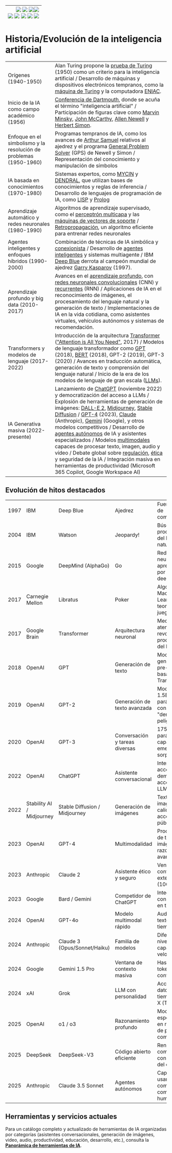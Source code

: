 <div align=right>

|[![](https://img.shields.io/badge/-Inicio-FFF?style=flat&logo=Emlakjet&logoColor=black)](/README.md) [![](https://img.shields.io/badge/-Introducción-FFF?style=flat&logo=abbrobotstudio&logoColor=black)](/documentos/intro.md) [![](https://img.shields.io/badge/-Panorámica-FFF?style=flat&logo=openstreetmap&logoColor=black)](/documentos/panoramica.md)[![](https://img.shields.io/badge/-Modelos_de_lenguaje-FFF?style=flat&logo=LiveChat&logoColor=black)](/documentos/LLMs.md)<br>  [![](https://img.shields.io/badge/-Prompts-FFF?style=flat&logo=Proton&logoColor=black)](/documentos/prompts/README.md) [![](https://img.shields.io/badge/-Ing,_de_prompts-FFF?style=flat&logo=googleearthengine&logoColor=black)](/documentos/ingenieriaDePrompts/README.md) [![](https://img.shields.io/badge/-Patrones-FFF?style=flat&logo=textpattern&logoColor=black)](/documentos/ingenieriaDePrompts/patrones/README.md) [![](https://img.shields.io/badge/8vP-FFF?style=flat&logo=v8&logoColor=black)](/documentos/prompts/mejoresPracticas/8virtudesDelPrompting.md) [![](https://img.shields.io/badge/-Casos_de_uso-FFF?style=flat&logo=gitbook&logoColor=black)](/documentos/casosDeUso/README.md)|
|-:|

</div>

# Historia/Evolución de la inteligencia artificial

|||
|-|-|
Orígenes (1940-1950)| Alan Turing propone la [prueba de Turing](https://es.wikipedia.org/wiki/Prueba_de_Turing) (1950) como un criterio para la inteligencia artificial / Desarrollo de máquinas y dispositivos electrónicos tempranos, como la [máquina de Turing](https://es.wikipedia.org/wiki/M%C3%A1quina_de_Turing) y la computadora [ENIAC](https://es.wikipedia.org/wiki/ENIAC).
Inicio de la IA como campo académico (1956)| [Conferencia de Dartmouth](https://es.wikipedia.org/wiki/Conferencia_de_Dartmouth), donde se acuña el término "inteligencia artificial" / Participación de figuras clave como [Marvin Minsky](https://es.wikipedia.org/wiki/Marvin_Minsky), [John McCarthy](https://es.wikipedia.org/wiki/John_McCarthy), [Allen Newell](https://es.wikipedia.org/wiki/Allen_Newell) y [Herbert Simon](https://es.wikipedia.org/wiki/Herbert_Simon).
Enfoque en el simbolismo y la resolución de problemas (1950-1960)| Programas tempranos de IA, como los avances de [Arthur Samuel](https://es.wikipedia.org/wiki/Arthur_L._Samuel) relativos al ajedrez y el programa [General Problem Solver](https://es.wikipedia.org/wiki/General_Problem_Solver) (GPS) de Newell y Simon / Representación del conocimiento y manipulación de símbolos
IA basada en conocimientos (1970-1980)|Sistemas expertos, como [MYCIN](https://es.wikipedia.org/wiki/Mycin) y [DENDRAL](https://es.wikipedia.org/wiki/Dendral), que utilizan bases de conocimientos y reglas de inferencia / Desarrollo de lenguajes de programación de IA, como [LISP](https://es.wikipedia.org/wiki/Lisp) y [Prolog](https://es.wikipedia.org/wiki/Prolog)
Aprendizaje automático y redes neuronales (1980-1990)|Algoritmos de aprendizaje supervisado, como el [perceptrón multicapa](https://es.wikipedia.org/wiki/Perceptr%C3%B3n_multicapa) y las [máquinas de vectores de soporte](https://es.wikipedia.org/wiki/M%C3%A1quinas_de_vectores_de_soporte) / [Retropropagación](https://es.wikipedia.org/wiki/Propagaci%C3%B3n_hacia_atr%C3%A1s), un algoritmo eficiente para entrenar redes neuronales
Agentes inteligentes y enfoques híbridos (1990-2000)|Combinación de técnicas de IA simbólica y [conexionista](https://es.wikipedia.org/wiki/Conexionismo) / Desarrollo de [agentes inteligentes](https://es.wikipedia.org/wiki/Agente_inteligente) y sistemas multiagente / IBM [Deep Blue](https://es.wikipedia.org/wiki/Deep_Blue) derrota al campeón mundial de ajedrez [Garry Kasparov](https://es.wikipedia.org/wiki/Garri_Kasp%C3%A1rov) (1997).
Aprendizaje profundo y big data (2010-2017)|Avances en el [aprendizaje profundo](https://es.wikipedia.org/wiki/Aprendizaje_profundo), con [redes neuronales convolucionales](https://es.wikipedia.org/wiki/Red_neuronal_convolucional) (CNN) y [recurrentes](https://es.wikipedia.org/wiki/Red_neuronal_recurrente) (RNN) / Aplicaciones de IA en el reconocimiento de imágenes, el procesamiento del lenguaje natural y la generación de texto / Implementaciones de IA en la vida cotidiana, como asistentes virtuales, vehículos autónomos y sistemas de recomendación.
Transformers y modelos de lenguaje (2017-2022)|Introducción de la arquitectura [Transformer](https://es.wikipedia.org/wiki/Transformer) (["Attention is All You Need"](https://arxiv.org/abs/1706.03762), 2017) / Modelos de lenguaje transformador como [GPT](https://es.wikipedia.org/wiki/GPT-3) (2018), [BERT](https://es.wikipedia.org/wiki/BERT_(modelo_de_lenguaje)) (2018), GPT-2 (2019), GPT-3 (2020) / Avances en traducción automática, generación de texto y comprensión del lenguaje natural / Inicio de la era de los modelos de lenguaje de gran escala ([LLMs](LLMs.md)).
IA Generativa masiva (2022-presente)|Lanzamiento de [ChatGPT](https://es.wikipedia.org/wiki/ChatGPT) (noviembre 2022) y democratización del acceso a LLMs / Explosión de herramientas de generación de imágenes: [DALL-E 2](https://es.wikipedia.org/wiki/DALL-E), [Midjourney](https://es.wikipedia.org/wiki/Midjourney), [Stable Diffusion](https://es.wikipedia.org/wiki/Stable_Diffusion) / [GPT-4](https://es.wikipedia.org/wiki/GPT-4) (2023), [Claude](https://www.anthropic.com/claude) (Anthropic), [Gemini](https://es.wikipedia.org/wiki/Gemini_(chatbot)) (Google), y otros modelos competitivos / Desarrollo de [agentes autónomos](agentes.md) de IA y asistentes especializados / Modelos [multimodales](https://es.wikipedia.org/wiki/Aprendizaje_multimodal) capaces de procesar texto, imagen, audio y vídeo / Debate global sobre [regulación](legislacion@AI.md), [ética](etica@AI.md) y seguridad de la IA / Integración masiva en herramientas de productividad (Microsoft 365 Copilot, Google Workspace AI)

## Evolución de hitos destacados

| | | | | |
|-|-|-|-|-|
1997|IBM|Deep Blue|Ajedrez|Fuerza bruta de computación
2004|IBM|Watson|Jeopardy!|Búsqueda y procesamiento del lenguaje natural
2015|Google|DeepMind (AlphaGo)|Go|Redes neuronales, aprendizaje por refuerzo y deep learning
2017|Carnegie Mellon|Libratus|Poker|Algoritmos de Machine Learning y teoría de juegos
2017|Google Brain|Transformer|Arquitectura neuronal|Mecanismo de atención que revoluciona el procesamiento del lenguaje
2018|OpenAI|GPT|Generación de texto|Modelo generativo pre-entrenado basado en Transformers
2019|OpenAI|GPT-2|Generación de texto avanzada|Modelo con 1.5B parámetros, considerado "demasiado peligroso"
2020|OpenAI|GPT-3|Conversación y tareas diversas|175B parámetros, capacidades emergentes sorprendentes
2022|OpenAI|ChatGPT|Asistente conversacional|Interfaz accesible que democratiza el acceso a LLMs
2022|Stability AI / Midjourney|Stable Diffusion / Midjourney|Generación de imágenes|Text-to-image de alta calidad accesible al público
2023|OpenAI|GPT-4|Multimodalidad|Procesamiento de texto e imágenes con razonamiento avanzado
2023|Anthropic|Claude 2|Asistente ético y seguro|Ventana de contexto extendida (100K tokens)
2023|Google|Bard / Gemini|Competidor de ChatGPT|Integración con búsqueda en tiempo real
2024|OpenAI|GPT-4o|Modelo multimodal rápido|Audio, visión y texto en tiempo real
2024|Anthropic|Claude 3 (Opus/Sonnet/Haiku)|Familia de modelos|Diferentes niveles de capacidad y velocidad
2024|Google|Gemini 1.5 Pro|Ventana de contexto masiva|Hasta 2M tokens de contexto
2024|xAI|Grok|LLM con personalidad|Acceso a datos en tiempo real de X (Twitter)
2025|OpenAI|o1 / o3|Razonamiento profundo|Modelos especializados en resolución de problemas complejos
2025|DeepSeek|DeepSeek-V3|Código abierto eficiente|Rendimiento competitivo con fracción del costo
2025|Anthropic|Claude 3.5 Sonnet|Agentes autónomos|Capacidad de usar computadoras como humanos

## Herramientas y servicios actuales

Para un catálogo completo y actualizado de herramientas de IA organizadas por categorías (asistentes conversacionales, generación de imágenes, video, audio, productividad, educación, desarrollo, etc.), consulta la **[Panorámica de herramientas de IA](panoramica.md)**.
